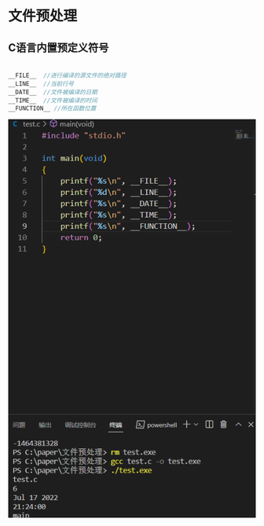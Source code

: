 # 文件预处理

## C语言内置预定义符号

```c

__FILE__  //进行编译的源文件的绝对路径
__LINE__  //当前行号
__DATE__  //文件被编译的日期
__TIME__  //文件被编译的时间
__FUNCTION__ //所在函数位置

```

![上](../../../../resources/2022-07-17-21-24-56.png)

